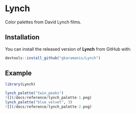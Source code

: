 
# Lynch

<!-- badges: start -->
<!-- badges: end -->

Color palettes from David Lynch films.

## Installation

You can install the released version of **Lynch** from GitHub with:

``` r
devtools::install_github("gkaramanis/Lynch")
```

## Example



``` r
library(Lynch)  

lynch_palette("twin_peaks")  
![](/docs/reference/lynch_palette-1.png)  
lynch_palette("blue_velvet", 3)
![](/docs/reference/lynch_palette-2.png)  
```

